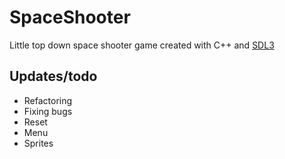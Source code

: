 # SpaceShooter

Little top down space shooter game created with C++ and [SDL3](https://wiki.libsdl.org/SDL3/FrontPage)

## Updates/todo
- Refactoring
- Fixing bugs
- Reset
- Menu
- Sprites
